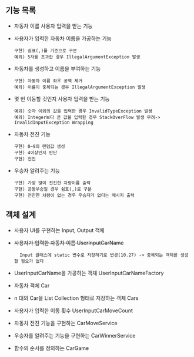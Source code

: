 ## 기능 목록
- 자동차 이름 사용자 입력을 받는 기능

- 사용자가 입력한 자동차 이름을 가공하는 기능

      구현) 쉼표(,)를 기준으로 구분
      예외) 5자를 초과한 경우 IllegalArgumentException 발생

- 자동차를 생성하고 이름을 부여하는 기능

      구현) 자동차 이름 좌우 공백 제거
      예외) 이름이 중복되는 경우 IllegalArgumentException 발생

- 몇 번 이동할 것인지 사용자 입력을 받는 기능

      예외) 숫자 이외의 값을 입력한 경우 InvalidTypeException 발생
      예외) Integer보다 큰 값을 입력한 경우 StackOverFlow 발생 우려-> InvalidInputException Wrapping

- 자동차 전진 기능

      구현) 0~9의 랜덤값 생성
      구현) 4이상인지 판단
      구현) 전진

- 우승자 알려주는 기능

      구현) 가장 많이 전진한 차량이름 출력
      구현) 공동우승일 경우 쉼표(,)로 구분
      구현) 전진한 차량이 없는 경우 우승자가 없다는 메시지 출력


## 객체 설계

- 사용자 UI를 구현하는 Input, Output 객체
- ~~사용자가 입력한 자동차 이름 UserInputCarName~~

        Input 클래스에 static 변수로 저장하기로 변경(10.27) -> 중복되는 객체를 생성할 필요가 없다 
- UserInputCarName을 가공하는 객체 UserInputCarNameFactory
- 자동차 객체 Car
- n 대의 Car을 List Collection 형태로 저장하는 객체 Cars
- 사용자가 입력한 이동 횟수 UserInputCarMoveCount
- 자동차 전진 기능을 구현하는 CarMoveService
- 우승자를 알려주는 기능을 구현하는 CarWinnerService
- 함수의 순서를 정의하는 CarGame
